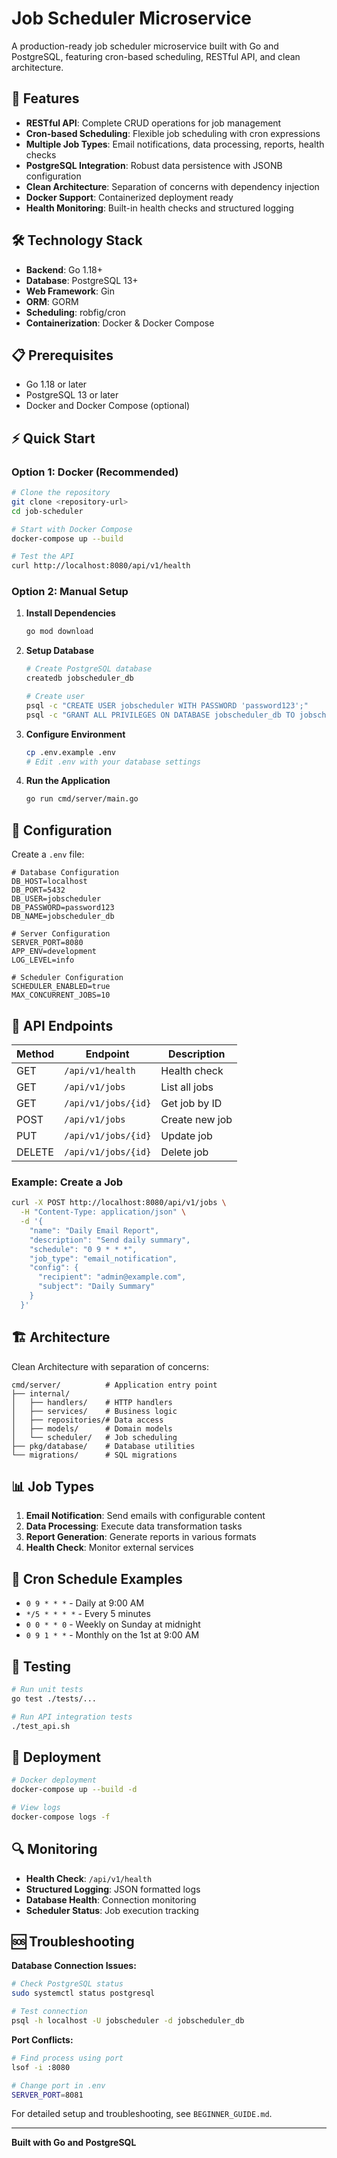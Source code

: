 # Job Scheduler Microservice

A production-ready job scheduler microservice built with Go and PostgreSQL, featuring cron-based scheduling, RESTful API, and clean architecture.

## 🚀 Features

- **RESTful API**: Complete CRUD operations for job management
- **Cron-based Scheduling**: Flexible job scheduling with cron expressions
- **Multiple Job Types**: Email notifications, data processing, reports, health checks
- **PostgreSQL Integration**: Robust data persistence with JSONB configuration
- **Clean Architecture**: Separation of concerns with dependency injection
- **Docker Support**: Containerized deployment ready
- **Health Monitoring**: Built-in health checks and structured logging

## 🛠️ Technology Stack

- **Backend**: Go 1.18+
- **Database**: PostgreSQL 13+
- **Web Framework**: Gin
- **ORM**: GORM
- **Scheduling**: robfig/cron
- **Containerization**: Docker & Docker Compose

## 📋 Prerequisites

- Go 1.18 or later
- PostgreSQL 13 or later
- Docker and Docker Compose (optional)

## ⚡ Quick Start

### Option 1: Docker (Recommended)

```bash
# Clone the repository
git clone <repository-url>
cd job-scheduler

# Start with Docker Compose
docker-compose up --build

# Test the API
curl http://localhost:8080/api/v1/health
```

### Option 2: Manual Setup

1. **Install Dependencies**
   ```bash
   go mod download
   ```

2. **Setup Database**
   ```bash
   # Create PostgreSQL database
   createdb jobscheduler_db

   # Create user
   psql -c "CREATE USER jobscheduler WITH PASSWORD 'password123';"
   psql -c "GRANT ALL PRIVILEGES ON DATABASE jobscheduler_db TO jobscheduler;"
   ```

3. **Configure Environment**
   ```bash
   cp .env.example .env
   # Edit .env with your database settings
   ```

4. **Run the Application**
   ```bash
   go run cmd/server/main.go
   ```

## 🔧 Configuration

Create a `.env` file:

```env
# Database Configuration
DB_HOST=localhost
DB_PORT=5432
DB_USER=jobscheduler
DB_PASSWORD=password123
DB_NAME=jobscheduler_db

# Server Configuration
SERVER_PORT=8080
APP_ENV=development
LOG_LEVEL=info

# Scheduler Configuration
SCHEDULER_ENABLED=true
MAX_CONCURRENT_JOBS=10
```

## 📡 API Endpoints

| Method | Endpoint | Description |
|--------|----------|-------------|
| GET | `/api/v1/health` | Health check |
| GET | `/api/v1/jobs` | List all jobs |
| GET | `/api/v1/jobs/{id}` | Get job by ID |
| POST | `/api/v1/jobs` | Create new job |
| PUT | `/api/v1/jobs/{id}` | Update job |
| DELETE | `/api/v1/jobs/{id}` | Delete job |

### Example: Create a Job

```bash
curl -X POST http://localhost:8080/api/v1/jobs \
  -H "Content-Type: application/json" \
  -d '{
    "name": "Daily Email Report",
    "description": "Send daily summary",
    "schedule": "0 9 * * *",
    "job_type": "email_notification",
    "config": {
      "recipient": "admin@example.com",
      "subject": "Daily Summary"
    }
  }'
```

## 🏗️ Architecture

Clean Architecture with separation of concerns:

```
cmd/server/          # Application entry point
├── internal/
│   ├── handlers/    # HTTP handlers
│   ├── services/    # Business logic
│   ├── repositories/# Data access
│   ├── models/      # Domain models
│   └── scheduler/   # Job scheduling
├── pkg/database/    # Database utilities
└── migrations/      # SQL migrations
```

## 📊 Job Types

1. **Email Notification**: Send emails with configurable content
2. **Data Processing**: Execute data transformation tasks
3. **Report Generation**: Generate reports in various formats
4. **Health Check**: Monitor external services

## 🔄 Cron Schedule Examples

- `0 9 * * *` - Daily at 9:00 AM
- `*/5 * * * *` - Every 5 minutes
- `0 0 * * 0` - Weekly on Sunday at midnight
- `0 9 1 * *` - Monthly on the 1st at 9:00 AM

## 🧪 Testing

```bash
# Run unit tests
go test ./tests/...

# Run API integration tests
./test_api.sh
```

## 🚀 Deployment

```bash
# Docker deployment
docker-compose up --build -d

# View logs
docker-compose logs -f
```

## 🔍 Monitoring

- **Health Check**: `/api/v1/health`
- **Structured Logging**: JSON formatted logs
- **Database Health**: Connection monitoring
- **Scheduler Status**: Job execution tracking

## 🆘 Troubleshooting

**Database Connection Issues:**
```bash
# Check PostgreSQL status
sudo systemctl status postgresql

# Test connection
psql -h localhost -U jobscheduler -d jobscheduler_db
```

**Port Conflicts:**
```bash
# Find process using port
lsof -i :8080

# Change port in .env
SERVER_PORT=8081
```

For detailed setup and troubleshooting, see `BEGINNER_GUIDE.md`.

---

**Built with Go and PostgreSQL**
